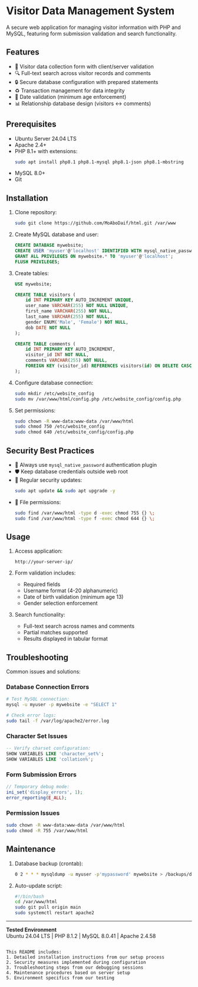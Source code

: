 # Visitor Data Management System

A secure web application for managing visitor information with PHP and MySQL, featuring form submission validation and search functionality.

## Features

- 📝 Visitor data collection form with client/server validation
- 🔍 Full-text search across visitor records and comments
- 🔒 Secure database configuration with prepared statements
- ♻️ Transaction management for data integrity
- 📅 Date validation (minimum age enforcement)
- 📊 Relationship database design (visitors ↔ comments)

## Prerequisites

- Ubuntu Server 24.04 LTS
- Apache 2.4+
- PHP 8.1+ with extensions:
  ```bash
  sudo apt install php8.1 php8.1-mysql php8.1-json php8.1-mbstring
  ```
- MySQL 8.0+
- Git

## Installation

1. Clone repository:
   ```bash
   sudo git clone https://github.com/MoAboDaif/html.git /var/www
   ```

2. Create MySQL database and user:
   ```sql
   CREATE DATABASE mywebsite;
   CREATE USER 'myuser'@'localhost' IDENTIFIED WITH mysql_native_password BY 'mypassword';
   GRANT ALL PRIVILEGES ON mywebsite.* TO 'myuser'@'localhost';
   FLUSH PRIVILEGES;
   ```

3. Create tables:
   ```sql
   USE mywebsite;
   
   CREATE TABLE visitors (
       id INT PRIMARY KEY AUTO_INCREMENT UNIQUE,
       user_name VARCHAR(255) NOT NULL UNIQUE,
       first_name VARCHAR(255) NOT NULL,
       last_name VARCHAR(255) NOT NULL,
       gender ENUM('Male', 'Female') NOT NULL,
       dob DATE NOT NULL
   );

   CREATE TABLE comments (
       id INT PRIMARY KEY AUTO_INCREMENT,
       visitor_id INT NOT NULL,
       comments VARCHAR(255) NOT NULL,
       FOREIGN KEY (visitor_id) REFERENCES visitors(id) ON DELETE CASCADE
   );
   ```

4. Configure database connection:
   ```bash
   sudo mkdir /etc/website_config
   sudo mv /var/www/html/config.php /etc/website_config/config.php
   ```
   
5. Set permissions:
   ```bash
   sudo chown -R www-data:www-data /var/www/html
   sudo chmod 750 /etc/website_config
   sudo chmod 640 /etc/website_config/config.php
   ```

## Security Best Practices

- 🔑 Always use `mysql_native_password` authentication plugin
- 🛡️ Keep database credentials outside web root
- 🔄 Regular security updates:
  ```bash
  sudo apt update && sudo apt upgrade -y
  ```
- 📁 File permissions:
  ```bash
  sudo find /var/www/html -type d -exec chmod 755 {} \;
  sudo find /var/www/html -type f -exec chmod 644 {} \;
  ```

## Usage

1. Access application:
   ```
   http://your-server-ip/
   ```

2. Form validation includes:
   - Required fields
   - Username format (4-20 alphanumeric)
   - Date of birth validation (minimum age 13)
   - Gender selection enforcement

3. Search functionality:
   - Full-text search across names and comments
   - Partial matches supported
   - Results displayed in tabular format

## Troubleshooting

Common issues and solutions:

### Database Connection Errors
```bash
# Test MySQL connection:
mysql -u myuser -p mywebsite -e "SELECT 1"

# Check error logs:
sudo tail -f /var/log/apache2/error.log
```

### Character Set Issues
```sql
-- Verify charset configuration:
SHOW VARIABLES LIKE 'character_set%';
SHOW VARIABLES LIKE 'collation%';
```

### Form Submission Errors
```php
// Temporary debug mode:
ini_set('display_errors', 1);
error_reporting(E_ALL);
```

### Permission Issues
```bash
sudo chown -R www-data:www-data /var/www/html
sudo chmod -R 755 /var/www/html
```

## Maintenance

1. Database backup (crontab):
   ```bash
   0 2 * * * mysqldump -u myuser -p'mypassword' mywebsite > /backups/db_$(date +\%F).sql
   ```

2. Auto-update script:
   ```bash
   #!/bin/bash
   cd /var/www/html
   sudo git pull origin main
   sudo systemctl restart apache2
   ```

---

**Tested Environment**  
Ubuntu 24.04 LTS | PHP 8.1.2 | MySQL 8.0.41 | Apache 2.4.58
```

This README includes:
1. Detailed installation instructions from our setup process
2. Security measures implemented during configuration
3. Troubleshooting steps from our debugging sessions
4. Maintenance procedures based on server setup
5. Environment specifics from our testing